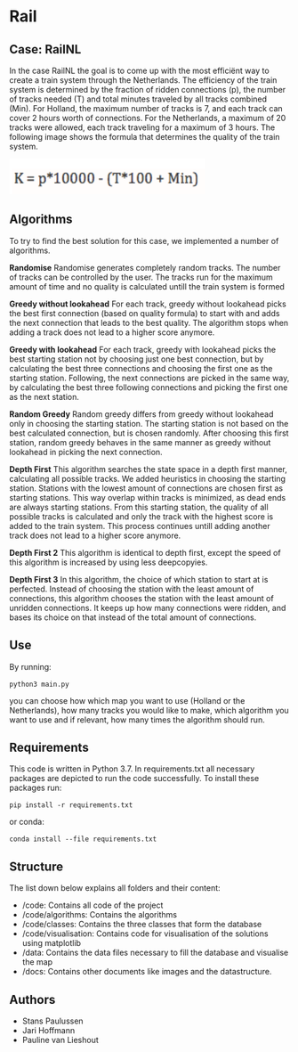 # Rail

## Case: RailNL

In the case RailNL the goal is to come up with the most efficiënt way to create a train system through the Netherlands. The efficiency of the train system is determined by the fraction of ridden connections (p), the number of tracks needed (T) and total minutes traveled by all tracks combined (Min). For Holland, the maximum number of tracks is 7, and each track can cover 2 hours worth of connections. For the Netherlands, a maximum of 20 tracks were allowed, each track traveling for a maximum of 3 hours. The following image shows the formula that determines the quality of the train system. 

![K = p * 10.000 - (T * 100 + Min)](https://github.com/stanspaulussen/DieselDrie/blob/main/docs/formula.png)

## Algorithms 

To try to find the best solution for this case, we implemented a number of algorithms. 

**Randomise** Randomise generates completely random tracks. The number of tracks can be controlled by the user. The tracks run for the maximum amount of time and no quality is calculated untill the train system is formed 

**Greedy without lookahead** For each track, greedy without lookahead picks the best first connection (based on quality formula) to start with and adds the next connection that leads to the best quality. The algorithm stops when adding a track does not lead to a higher score anymore. 

**Greedy with lookahead** For each track, greedy with lookahead picks the best starting station not by choosing just one best connection, but by calculating the best three connections and choosing the first one as the starting station. Following, the next connections are picked in the same way, by calculating the best three following connections and picking the first one as the next station. 

**Random Greedy** Random greedy differs from greedy without lookahead only in choosing the starting station. The starting station is not based on the best calculated connection, but is chosen randomly. After choosing this first station, random greedy behaves in the same manner as greedy without lookahead in picking the next connection. 

**Depth First** This algorithm searches the state space in a depth first manner, calculating all possible tracks. We added heuristics in choosing the starting station. Stations with the lowest amount of connections are chosen first as starting stations. This way overlap within tracks is minimized, as dead ends are always starting stations. From this starting station, the quality of all possible tracks is calculated and only the track with the highest score is added to the train system. This process continues untill adding another track does not lead to a higher score anymore. 

**Depth First 2** This algorithm is identical to depth first, except the speed of this algorithm is increased by using less deepcopyies.

**Depth First 3** In this algorithm, the choice of which station to start at is perfected. Instead of choosing the station with the least amount of connections, this algorithm chooses the station with the least amount of unridden connections. It keeps up how many connections were ridden, and bases its choice on that instead of the total amount of connections. 

## Use

By running:

```
python3 main.py
```

you can choose how which map you want to use (Holland or the Netherlands), how many tracks you would like to make, which algorithm you want to use and if relevant, how many times the algorithm should run. 


## Requirements

This code is written in Python 3.7. In requirements.txt all necessary packages are depicted to run the code successfully. To install these packages run: 

```
pip install -r requirements.txt 
```

or conda: 

```
conda install --file requirements.txt
```

## Structure

The list down below explains all folders and their content: 

* /code: Contains all code of the project
* /code/algorithms: Contains the algorithms
* /code/classes: Contains the three classes that form the database
* /code/visualisation: Contains code for visualisation of the solutions using matplotlib
* /data: Contains the data files necessary to fill the database and visualise the map
* /docs: Contains other documents like images and the datastructure.


## Authors 

* Stans Paulussen
* Jari Hoffmann
* Pauline van Lieshout
